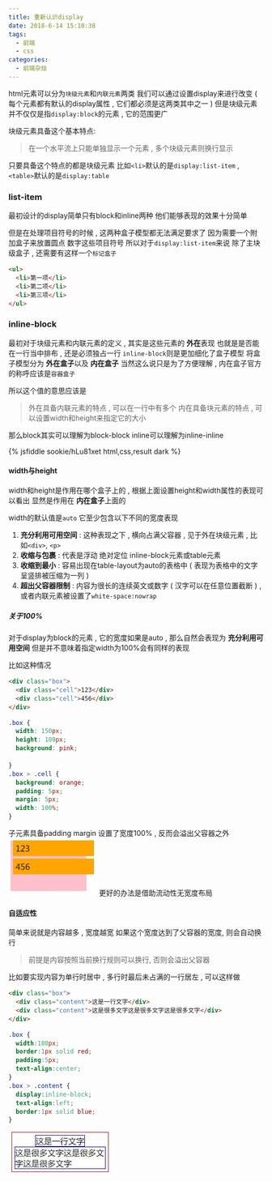 ```yaml
---
title: 重新认识display
date: 2018-6-14 15:10:38
tags: 
  - 前端
  - css
categories: 
  - 前端杂烩
---
```


html元素可以分为`块级元素`和`内联元素`两类
我们可以通过设置display来进行改变
( 每个元素都有默认的display属性 , 它们都必须是这两类其中之一 )
但是块级元素并不仅仅是指`display:block`的元素 , 它的范围更广

<!-- more -->

块级元素具备这个基本特点:
> 在一个水平流上只能单独显示一个元素 , 多个块级元素则换行显示

只要具备这个特点的都是块级元素
比如`<li>`默认的是`display:list-item` , `<table>`默认的是`display:table`

### list-item
最初设计的display简单只有block和inline两种
他们能够表现的效果十分简单

但是在处理项目符号的时候 , 这两种盒子模型都无法满足要求了
因为需要一个附加盒子来放置圆点 数字这些项目符号
所以对于`display:list-item`来说
除了主块级盒子 , 还需要有这样一个`标记盒子`

```html
<ul>
  <li>第一项</li>
  <li>第二项</li>
  <li>第三项</li>
</ul>
```

### inline-block
最初对于块级元素和内联元素的定义 , 其实是这些元素的 **外在**表现
也就是是否能在一行当中排布 , 还是必须独占一行
`inline-block`则是更加细化了盒子模型
将盒子模型分为 **外在盒子**以及 **内在盒子**
当然这么说只是为了方便理解 , 内在盒子官方的称呼应该是`容器盒子`

所以这个值的意思应该是
> 外在具备内联元素的特点 , 可以在一行中有多个
内在具备块元素的特点 , 可以设置width和height来指定它的大小

那么block其实可以理解为block-block
inline可以理解为inline-inline

{% jsfiddle sookie/hLu81xet html,css,result dark %}

#### width与height
width和height是作用在哪个盒子上的 , 根据上面设置height和width属性的表现可以看出
显然是作用在 **内在盒子**上面的

width的默认值是`auto`
它至少包含以下不同的宽度表现
1. **充分利用可用空间** : 这种表现之下 , 横向占满父容器 , 见于外在块级元素 , 比如`<div>`, `<p>`
2. **收缩与包裹** : 代表是浮动 绝对定位 inline-block元素或table元素
3. **收缩到最小** : 容易出现在table-layout为auto的表格中 ( 表现为表格中的文字呈竖排被压缩为一列 )
4. **超出父容器限制** : 内容为很长的连续英文或数字 ( 汉字可以在任意位置截断 ) , 或者内联元素被设置了`white-space:nowrap`

##### 关于100%
对于display为block的元素 , 它的宽度如果是auto , 那么自然会表现为 **充分利用可用空间**
但是并不意味着指定width为100%会有同样的表现

比如这种情况
```html
<div class="box">
  <div class="cell">123</div>
  <div class="cell">456</div>
</div>
```
```css
.box {
  width: 150px;
  height: 100px;
  background: pink;
  
}
.box > .cell {
  background: orange;
  padding: 5px;
  margin: 5px;
  width: 100%;
}
```
子元素具备padding margin
设置了宽度100% , 反而会溢出父容器之外
![no width layout](/images/前端杂烩/no_width_layout.jpg)
更好的办法是借助流动性无宽度布局

#### 自适应性
简单来说就是内容越多 , 宽度越宽
如果这个宽度达到了父容器的宽度, 则会自动换行 
> 前提是内容按照当前换行规则可以换行, 否则会溢出父容器

比如要实现内容为单行时居中 , 多行时最后未占满的一行居左 , 可以这样做
```html
<div class="box">
  <div class="content">这是一行文字</div>
  <div class="content">这是很多文字这是很多文字这是很多文字</div>
</div>
```
```css
.box {
  width:180px;
  border:1px solid red;
  padding:5px;
  text-align:center;
}
.box > .content {
  display:inline-block;
  text-align:left;
  border:1px solid blue;
}
```
![自适应性](/images/前端杂烩/自适应性.jpg)